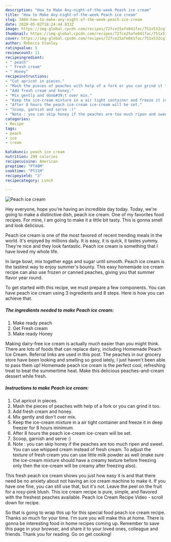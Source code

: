 ```yaml
---
description: "How to Make Any-night-of-the-week Peach ice cream"
title: "How to Make Any-night-of-the-week Peach ice cream"
slug: 3866-how-to-make-any-night-of-the-week-peach-ice-cream
date: 2020-05-02T18:24:44.833Z
image: https://img-global.cpcdn.com/recipes/72fce25afe041fac/751x532cq70/peach-ice-cream-recipe-main-photo.jpg
thumbnail: https://img-global.cpcdn.com/recipes/72fce25afe041fac/751x532cq70/peach-ice-cream-recipe-main-photo.jpg
cover: https://img-global.cpcdn.com/recipes/72fce25afe041fac/751x532cq70/peach-ice-cream-recipe-main-photo.jpg
author: Rebecca Stanley
ratingvalue: 5
reviewcount: 11
recipeingredient:
- " peach"
- " Fresh cream"
- " Honey"
recipeinstructions:
- "Cut apricot in pieces."
- "Mash the pieces of peaches with help of a fork or you can grind it too."
- "Add fresh cream and honey."
- "Mix gently and don&#39;t over mix."
- "Keep the ice-cream mixture in a air tight container and freeze it in deep freezer for 8 hours minimum."
- "After 8 hours the peach ice-cream ice-cream will be set."
- "Scoop, garnish and serve :)"
- "Note : you can skip honey if the peaches are too much ripen and sweet. You can use whipped cream instead of fresh cream. To adjust the texture of fresh cream you can use little milk powder as well (make sure the ice-cream mixture should have a creamy texture before freezing only then the ice-cream will be creamy after freezing also)."
categories:
- Recipe
tags:
- peach
- ice
- cream

katakunci: peach ice cream 
nutrition: 299 calories
recipecuisine: American
preptime: "PT40M"
cooktime: "PT31M"
recipeyield: "3"
recipecategory: Lunch

---
```



![Peach ice cream](https://img-global.cpcdn.com/recipes/72fce25afe041fac/751x532cq70/peach-ice-cream-recipe-main-photo.jpg)

Hey everyone, hope you're having an incredible day today. Today, we're going to make a distinctive dish, peach ice cream. One of my favorites food recipes. For mine, I am going to make it a little bit tasty. This is gonna smell and look delicious.

Peach ice cream is one of the most favored of recent trending meals in the world. It's enjoyed by millions daily. It is easy, it is quick, it tastes yummy. They're nice and they look fantastic. Peach ice cream is something that I have loved my whole life.

In large bowl, mix together eggs and sugar until smooth. Peach ice cream is the tastiest way to enjoy summer&#39;s bounty. This easy homemade ice cream recipe can also use frozen or canned peaches, giving you that summer flavor year round.


To get started with this recipe, we must prepare a few components. You can have peach ice cream using 3 ingredients and 8 steps. Here is how you can achieve that.

<!--inarticleads1-->

##### The ingredients needed to make Peach ice cream:

1. Make ready  peach
1. Get  Fresh cream
1. Make ready  Honey


Making dairy-free ice cream is actually much easier than you might think. There are lots of foods that can replace dairy, including Homemade Peach Ice Cream. Referral links are used in this post. The peaches in our grocery store have been looking and smelling so good lately, I just haven&#39;t been able to pass them up! Homemade peach ice cream is the perfect cool, refreshing treat to beat the summertime heat. Make this delicious peaches-and-cream dessert while fresh. 

<!--inarticleads2-->

##### Instructions to make Peach ice cream:

1. Cut apricot in pieces.
1. Mash the pieces of peaches with help of a fork or you can grind it too.
1. Add fresh cream and honey.
1. Mix gently and don&#39;t over mix.
1. Keep the ice-cream mixture in a air tight container and freeze it in deep freezer for 8 hours minimum.
1. After 8 hours the peach ice-cream ice-cream will be set.
1. Scoop, garnish and serve :)
1. Note : you can skip honey if the peaches are too much ripen and sweet. You can use whipped cream instead of fresh cream. To adjust the texture of fresh cream you can use little milk powder as well (make sure the ice-cream mixture should have a creamy texture before freezing only then the ice-cream will be creamy after freezing also).


This fresh peach ice cream shows you just how easy it is and that there need be no anxiety about not having an ice cream machine to make it. If you have one fine, you can still use that, but it&#39;s not. Leave the peel on the fruit for a rosy-pink blush. This ice cream recipe is pure, simple, and flavored with the freshest peaches available. Peach Ice Cream Recipe Video - scroll down for recipe. 

So that is going to wrap this up for this special food peach ice cream recipe. Thanks so much for your time. I'm sure you will make this at home. There is gonna be interesting food in home recipes coming up. Remember to save this page in your browser, and share it to your loved ones, colleague and friends. Thank you for reading. Go on get cooking!
